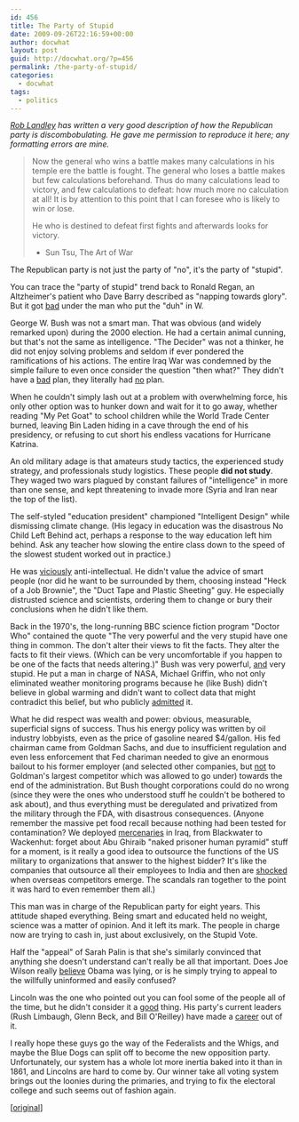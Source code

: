 ```yaml
---
id: 456
title: The Party of Stupid
date: 2009-09-26T22:16:59+00:00
author: docwhat
layout: post
guid: http://docwhat.org/?p=456
permalink: /the-party-of-stupid/
categories:
  - docwhat
tags:
  - politics
---
```

<em><a href="http://landley.net/">Rob Landley</a> has written a very good description of how the Republican party is discombobulating. He gave me permission to reproduce it here; any formatting errors are mine.</em>
<blockquote>Now the general who wins a battle makes many calculations in his temple ere the battle is fought. The general who loses a battle makes but few calculations beforehand. Thus do many calculations lead to victory, and few calculations to defeat: how much more no calculation at all! It is by attention to this point that I can foresee who is likely to win or lose.

He who is destined to defeat first fights and afterwards looks for victory.

- Sun Tsu, The Art of War</blockquote>
<!--more-->The Republican party is not just the party of "no", it's the party of "stupid".

You can trace the "party of stupid" trend back to Ronald Regan, an Altzheimer's patient who Dave Barry described as "napping towards glory". But it got <span style="text-decoration: underline;">bad</span> under the man who put the "duh" in W.

George W. Bush was not a smart man. That was obvious (and widely remarked upon) during the 2000 election. He had a certain animal cunning, but that's not the same as intelligence. "The Decider" was not a thinker, he did not enjoy solving problems and seldom if ever pondered the ramifications of his actions. The entire Iraq War was condemned by the simple failure to even once consider the question "then what?" They didn't have a <span style="text-decoration: underline;">bad</span> plan, they literally had <span style="text-decoration: underline;">no</span> plan.

When he couldn't simply lash out at a problem with overwhelming force, his only other option was to hunker down and wait for it to go away, whether reading "My Pet Goat" to school children while the World Trade Center burned, leaving Bin Laden hiding in a cave through the end of his presidency, or refusing to cut short his endless vacations for Hurricane Katrina.

An old military adage is that amateurs study tactics, the experienced study strategy, and professionals study logistics. These people <strong>did not study</strong>. They waged two wars plagued by constant failures of "intelligence" in more than one sense, and kept threatening to invade more (Syria and Iran near the top of the list).

The self-styled "education president" championed "Intelligent Design" while dismissing climate change. (His legacy in education was the disastrous No Child Left Behind act, perhaps a response to the way education left him behind. Ask any teacher how slowing the entire class down to the speed of the slowest student worked out in practice.)

He was <span style="text-decoration: underline;">viciously</span> anti-intellectual. He didn't value the advice of smart people (nor did he want to be surrounded by them, choosing instead "Heck of a Job Brownie", the "Duct Tape and Plastic Sheeting" guy. He especially distrusted science and scientists, ordering them to change or bury their conclusions when he didn't like them.

Back in the 1970's, the long-running BBC science fiction program "Doctor Who" contained the quote "The very powerful and the very stupid have one thing in common. The don't alter their views to fit the facts. They alter the facts to fit their views. (Which can be very uncomfortable if you happen to be one of the facts that needs altering.)" Bush was very powerful, <span style="text-decoration: underline;">and</span> very stupid. He put a man in charge of NASA, Michael Griffin, who not only eliminated weather monitoring programs because he (like Bush) didn't believe in global warming and didn't want to collect data that might contradict this belief, but who publicly <span style="text-decoration: underline;">admitted</span> it.

What he did respect was wealth and power: obvious, measurable, superficial signs of success. Thus his energy policy was written by oil industry lobbyists, even as the price of gasoline neared $4/gallon. His fed chairman came from Goldman Sachs, and due to insufficient regulation and even less enforcement that Fed chariman needed to give an enormous bailout to his former employer (and selected other companies, but <span style="text-decoration: underline;">not</span> to Goldman's largest competitor which was allowed to go under) towards the end of the administration. But Bush thought corporations could do no wrong (since they were the ones who understood stuff he couldn't be bothered to ask about), and thus everything must be deregulated and privatized from the military through the FDA, with disastrous consequences. (Anyone remember the massive pet food recall because nothing had been tested for contamination? We deployed <span style="text-decoration: underline;">mercenaries</span> in Iraq, from Blackwater to Wackenhut: forget about Abu Ghiraib "naked prisoner human pyramid" stuff for a moment, is it really a good idea to outsource the functions of the US military to organizations that answer to the highest bidder? It's like the companies that outsource all their employees to India and then are <span style="text-decoration: underline;">shocked</span> when overseas competitors emerge. The scandals ran together to the point it was hard to even remember them all.)

This man was in charge of the Republican party for eight years. This attitude shaped everything. Being smart and educated held no weight, science was a matter of opinion. And it left its mark. The people in charge now are trying to cash in, just about exclusively, on the Stupid Vote.

Half the "appeal" of Sarah Palin is that she's similarly convinced that anything she doesn't understand can't really be all that important. Does Joe Wilson really <span style="text-decoration: underline;">believe</span> Obama was lying, or is he simply trying to appeal to the willfully uninformed and easily confused?

Lincoln was the one who pointed out you can fool some of the people all of the time, but he didn't consider it a <span style="text-decoration: underline;">good</span> thing. His party's current leaders (Rush Limbaugh, Glenn Beck, and Bill O'Reilley) have made a <span style="text-decoration: underline;">career</span> out of it.

I really hope these guys go the way of the Federalists and the Whigs, and maybe the Blue Dogs can split off to become the new opposition party. Unfortunately, our system has a whole lot more inertia baked into it than in 1861, and Lincolns are hard to come by. Our winner take all voting system brings out the loonies during the primaries, and trying to fix the electoral college and such seems out of fashion again.

[<a href="http://www.landley.net/notes.html#22-09-2009">original</a>]